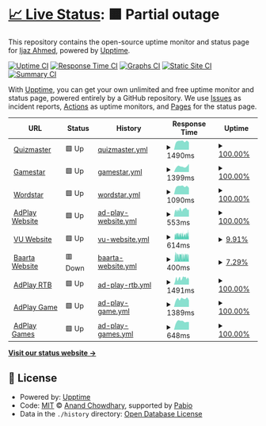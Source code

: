 # [📈 Live Status](https://up.adplaytechnology.com): <!--live status--> **🟧 Partial outage**

This repository contains the open-source uptime monitor and status page for [Ijaz Ahmed](https://up.adplaytechnology.com), powered by [Upptime](https://github.com/upptime/upptime).

[![Uptime CI](https://github.com/ijazrushad/ijaz-upptime/workflows/Uptime%20CI/badge.svg)](https://github.com/ijazrushad/ijaz-upptime/actions?query=workflow%3A%22Uptime+CI%22)
[![Response Time CI](https://github.com/ijazrushad/ijaz-upptime/workflows/Response%20Time%20CI/badge.svg)](https://github.com/ijazrushad/ijaz-upptime/actions?query=workflow%3A%22Response+Time+CI%22)
[![Graphs CI](https://github.com/ijazrushad/ijaz-upptime/workflows/Graphs%20CI/badge.svg)](https://github.com/ijazrushad/ijaz-upptime/actions?query=workflow%3A%22Graphs+CI%22)
[![Static Site CI](https://github.com/ijazrushad/ijaz-upptime/workflows/Static%20Site%20CI/badge.svg)](https://github.com/ijazrushad/ijaz-upptime/actions?query=workflow%3A%22Static+Site+CI%22)
[![Summary CI](https://github.com/ijazrushad/ijaz-upptime/workflows/Summary%20CI/badge.svg)](https://github.com/ijazrushad/ijaz-upptime/actions?query=workflow%3A%22Summary+CI%22)

With [Upptime](https://upptime.js.org), you can get your own unlimited and free uptime monitor and status page, powered entirely by a GitHub repository. We use [Issues](https://github.com/ijazrushad/ijaz-upptime/issues) as incident reports, [Actions](https://github.com/ijazrushad/ijaz-upptime/actions) as uptime monitors, and [Pages](https://up.adplaytechnology.com) for the status page.

<!--start: status pages-->
<!-- This summary is generated by Upptime (https://github.com/upptime/upptime) -->
<!-- Do not edit this manually, your changes will be overwritten -->
<!-- prettier-ignore -->
| URL | Status | History | Response Time | Uptime |
| --- | ------ | ------- | ------------- | ------ |
| <img alt="" src="https://icons.duckduckgo.com/ip3/quizmaster.shabox.mobi.ico" height="13"> [Quizmaster](https://quizmaster.shabox.mobi) | 🟩 Up | [quizmaster.yml](https://github.com/ijazrushad/ijaz-upptime/commits/HEAD/history/quizmaster.yml) | <details><summary><img alt="Response time graph" src="./graphs/quizmaster/response-time-week.png" height="20"> 1490ms</summary><br><a href="https://up.adplaytechnology.com/history/quizmaster"><img alt="Response time 1618" src="https://img.shields.io/endpoint?url=https%3A%2F%2Fraw.githubusercontent.com%2Fijazrushad%2Fijaz-upptime%2FHEAD%2Fapi%2Fquizmaster%2Fresponse-time.json"></a><br><a href="https://up.adplaytechnology.com/history/quizmaster"><img alt="24-hour response time 1327" src="https://img.shields.io/endpoint?url=https%3A%2F%2Fraw.githubusercontent.com%2Fijazrushad%2Fijaz-upptime%2FHEAD%2Fapi%2Fquizmaster%2Fresponse-time-day.json"></a><br><a href="https://up.adplaytechnology.com/history/quizmaster"><img alt="7-day response time 1490" src="https://img.shields.io/endpoint?url=https%3A%2F%2Fraw.githubusercontent.com%2Fijazrushad%2Fijaz-upptime%2FHEAD%2Fapi%2Fquizmaster%2Fresponse-time-week.json"></a><br><a href="https://up.adplaytechnology.com/history/quizmaster"><img alt="30-day response time 1537" src="https://img.shields.io/endpoint?url=https%3A%2F%2Fraw.githubusercontent.com%2Fijazrushad%2Fijaz-upptime%2FHEAD%2Fapi%2Fquizmaster%2Fresponse-time-month.json"></a><br><a href="https://up.adplaytechnology.com/history/quizmaster"><img alt="1-year response time 1618" src="https://img.shields.io/endpoint?url=https%3A%2F%2Fraw.githubusercontent.com%2Fijazrushad%2Fijaz-upptime%2FHEAD%2Fapi%2Fquizmaster%2Fresponse-time-year.json"></a></details> | <details><summary><a href="https://up.adplaytechnology.com/history/quizmaster">100.00%</a></summary><a href="https://up.adplaytechnology.com/history/quizmaster"><img alt="All-time uptime 99.94%" src="https://img.shields.io/endpoint?url=https%3A%2F%2Fraw.githubusercontent.com%2Fijazrushad%2Fijaz-upptime%2FHEAD%2Fapi%2Fquizmaster%2Fuptime.json"></a><br><a href="https://up.adplaytechnology.com/history/quizmaster"><img alt="24-hour uptime 100.00%" src="https://img.shields.io/endpoint?url=https%3A%2F%2Fraw.githubusercontent.com%2Fijazrushad%2Fijaz-upptime%2FHEAD%2Fapi%2Fquizmaster%2Fuptime-day.json"></a><br><a href="https://up.adplaytechnology.com/history/quizmaster"><img alt="7-day uptime 100.00%" src="https://img.shields.io/endpoint?url=https%3A%2F%2Fraw.githubusercontent.com%2Fijazrushad%2Fijaz-upptime%2FHEAD%2Fapi%2Fquizmaster%2Fuptime-week.json"></a><br><a href="https://up.adplaytechnology.com/history/quizmaster"><img alt="30-day uptime 100.00%" src="https://img.shields.io/endpoint?url=https%3A%2F%2Fraw.githubusercontent.com%2Fijazrushad%2Fijaz-upptime%2FHEAD%2Fapi%2Fquizmaster%2Fuptime-month.json"></a><br><a href="https://up.adplaytechnology.com/history/quizmaster"><img alt="1-year uptime 99.94%" src="https://img.shields.io/endpoint?url=https%3A%2F%2Fraw.githubusercontent.com%2Fijazrushad%2Fijaz-upptime%2FHEAD%2Fapi%2Fquizmaster%2Fuptime-year.json"></a></details>
| <img alt="" src="https://icons.duckduckgo.com/ip3/gamestar.shabox.mobi.ico" height="13"> [Gamestar](https://gamestar.shabox.mobi) | 🟩 Up | [gamestar.yml](https://github.com/ijazrushad/ijaz-upptime/commits/HEAD/history/gamestar.yml) | <details><summary><img alt="Response time graph" src="./graphs/gamestar/response-time-week.png" height="20"> 1399ms</summary><br><a href="https://up.adplaytechnology.com/history/gamestar"><img alt="Response time 1424" src="https://img.shields.io/endpoint?url=https%3A%2F%2Fraw.githubusercontent.com%2Fijazrushad%2Fijaz-upptime%2FHEAD%2Fapi%2Fgamestar%2Fresponse-time.json"></a><br><a href="https://up.adplaytechnology.com/history/gamestar"><img alt="24-hour response time 2029" src="https://img.shields.io/endpoint?url=https%3A%2F%2Fraw.githubusercontent.com%2Fijazrushad%2Fijaz-upptime%2FHEAD%2Fapi%2Fgamestar%2Fresponse-time-day.json"></a><br><a href="https://up.adplaytechnology.com/history/gamestar"><img alt="7-day response time 1399" src="https://img.shields.io/endpoint?url=https%3A%2F%2Fraw.githubusercontent.com%2Fijazrushad%2Fijaz-upptime%2FHEAD%2Fapi%2Fgamestar%2Fresponse-time-week.json"></a><br><a href="https://up.adplaytechnology.com/history/gamestar"><img alt="30-day response time 1361" src="https://img.shields.io/endpoint?url=https%3A%2F%2Fraw.githubusercontent.com%2Fijazrushad%2Fijaz-upptime%2FHEAD%2Fapi%2Fgamestar%2Fresponse-time-month.json"></a><br><a href="https://up.adplaytechnology.com/history/gamestar"><img alt="1-year response time 1424" src="https://img.shields.io/endpoint?url=https%3A%2F%2Fraw.githubusercontent.com%2Fijazrushad%2Fijaz-upptime%2FHEAD%2Fapi%2Fgamestar%2Fresponse-time-year.json"></a></details> | <details><summary><a href="https://up.adplaytechnology.com/history/gamestar">100.00%</a></summary><a href="https://up.adplaytechnology.com/history/gamestar"><img alt="All-time uptime 99.96%" src="https://img.shields.io/endpoint?url=https%3A%2F%2Fraw.githubusercontent.com%2Fijazrushad%2Fijaz-upptime%2FHEAD%2Fapi%2Fgamestar%2Fuptime.json"></a><br><a href="https://up.adplaytechnology.com/history/gamestar"><img alt="24-hour uptime 100.00%" src="https://img.shields.io/endpoint?url=https%3A%2F%2Fraw.githubusercontent.com%2Fijazrushad%2Fijaz-upptime%2FHEAD%2Fapi%2Fgamestar%2Fuptime-day.json"></a><br><a href="https://up.adplaytechnology.com/history/gamestar"><img alt="7-day uptime 100.00%" src="https://img.shields.io/endpoint?url=https%3A%2F%2Fraw.githubusercontent.com%2Fijazrushad%2Fijaz-upptime%2FHEAD%2Fapi%2Fgamestar%2Fuptime-week.json"></a><br><a href="https://up.adplaytechnology.com/history/gamestar"><img alt="30-day uptime 100.00%" src="https://img.shields.io/endpoint?url=https%3A%2F%2Fraw.githubusercontent.com%2Fijazrushad%2Fijaz-upptime%2FHEAD%2Fapi%2Fgamestar%2Fuptime-month.json"></a><br><a href="https://up.adplaytechnology.com/history/gamestar"><img alt="1-year uptime 99.96%" src="https://img.shields.io/endpoint?url=https%3A%2F%2Fraw.githubusercontent.com%2Fijazrushad%2Fijaz-upptime%2FHEAD%2Fapi%2Fgamestar%2Fuptime-year.json"></a></details>
| <img alt="" src="https://icons.duckduckgo.com/ip3/wordstar.shabox.mobi.ico" height="13"> [Wordstar](https://wordstar.shabox.mobi) | 🟩 Up | [wordstar.yml](https://github.com/ijazrushad/ijaz-upptime/commits/HEAD/history/wordstar.yml) | <details><summary><img alt="Response time graph" src="./graphs/wordstar/response-time-week.png" height="20"> 1090ms</summary><br><a href="https://up.adplaytechnology.com/history/wordstar"><img alt="Response time 1410" src="https://img.shields.io/endpoint?url=https%3A%2F%2Fraw.githubusercontent.com%2Fijazrushad%2Fijaz-upptime%2FHEAD%2Fapi%2Fwordstar%2Fresponse-time.json"></a><br><a href="https://up.adplaytechnology.com/history/wordstar"><img alt="24-hour response time 902" src="https://img.shields.io/endpoint?url=https%3A%2F%2Fraw.githubusercontent.com%2Fijazrushad%2Fijaz-upptime%2FHEAD%2Fapi%2Fwordstar%2Fresponse-time-day.json"></a><br><a href="https://up.adplaytechnology.com/history/wordstar"><img alt="7-day response time 1090" src="https://img.shields.io/endpoint?url=https%3A%2F%2Fraw.githubusercontent.com%2Fijazrushad%2Fijaz-upptime%2FHEAD%2Fapi%2Fwordstar%2Fresponse-time-week.json"></a><br><a href="https://up.adplaytechnology.com/history/wordstar"><img alt="30-day response time 1107" src="https://img.shields.io/endpoint?url=https%3A%2F%2Fraw.githubusercontent.com%2Fijazrushad%2Fijaz-upptime%2FHEAD%2Fapi%2Fwordstar%2Fresponse-time-month.json"></a><br><a href="https://up.adplaytechnology.com/history/wordstar"><img alt="1-year response time 1410" src="https://img.shields.io/endpoint?url=https%3A%2F%2Fraw.githubusercontent.com%2Fijazrushad%2Fijaz-upptime%2FHEAD%2Fapi%2Fwordstar%2Fresponse-time-year.json"></a></details> | <details><summary><a href="https://up.adplaytechnology.com/history/wordstar">100.00%</a></summary><a href="https://up.adplaytechnology.com/history/wordstar"><img alt="All-time uptime 99.96%" src="https://img.shields.io/endpoint?url=https%3A%2F%2Fraw.githubusercontent.com%2Fijazrushad%2Fijaz-upptime%2FHEAD%2Fapi%2Fwordstar%2Fuptime.json"></a><br><a href="https://up.adplaytechnology.com/history/wordstar"><img alt="24-hour uptime 100.00%" src="https://img.shields.io/endpoint?url=https%3A%2F%2Fraw.githubusercontent.com%2Fijazrushad%2Fijaz-upptime%2FHEAD%2Fapi%2Fwordstar%2Fuptime-day.json"></a><br><a href="https://up.adplaytechnology.com/history/wordstar"><img alt="7-day uptime 100.00%" src="https://img.shields.io/endpoint?url=https%3A%2F%2Fraw.githubusercontent.com%2Fijazrushad%2Fijaz-upptime%2FHEAD%2Fapi%2Fwordstar%2Fuptime-week.json"></a><br><a href="https://up.adplaytechnology.com/history/wordstar"><img alt="30-day uptime 100.00%" src="https://img.shields.io/endpoint?url=https%3A%2F%2Fraw.githubusercontent.com%2Fijazrushad%2Fijaz-upptime%2FHEAD%2Fapi%2Fwordstar%2Fuptime-month.json"></a><br><a href="https://up.adplaytechnology.com/history/wordstar"><img alt="1-year uptime 99.96%" src="https://img.shields.io/endpoint?url=https%3A%2F%2Fraw.githubusercontent.com%2Fijazrushad%2Fijaz-upptime%2FHEAD%2Fapi%2Fwordstar%2Fuptime-year.json"></a></details>
| <img alt="" src="https://icons.duckduckgo.com/ip3/adplaytechnology.com.ico" height="13"> [AdPlay Website](https://adplaytechnology.com) | 🟩 Up | [ad-play-website.yml](https://github.com/ijazrushad/ijaz-upptime/commits/HEAD/history/ad-play-website.yml) | <details><summary><img alt="Response time graph" src="./graphs/ad-play-website/response-time-week.png" height="20"> 553ms</summary><br><a href="https://up.adplaytechnology.com/history/ad-play-website"><img alt="Response time 437" src="https://img.shields.io/endpoint?url=https%3A%2F%2Fraw.githubusercontent.com%2Fijazrushad%2Fijaz-upptime%2FHEAD%2Fapi%2Fad-play-website%2Fresponse-time.json"></a><br><a href="https://up.adplaytechnology.com/history/ad-play-website"><img alt="24-hour response time 574" src="https://img.shields.io/endpoint?url=https%3A%2F%2Fraw.githubusercontent.com%2Fijazrushad%2Fijaz-upptime%2FHEAD%2Fapi%2Fad-play-website%2Fresponse-time-day.json"></a><br><a href="https://up.adplaytechnology.com/history/ad-play-website"><img alt="7-day response time 553" src="https://img.shields.io/endpoint?url=https%3A%2F%2Fraw.githubusercontent.com%2Fijazrushad%2Fijaz-upptime%2FHEAD%2Fapi%2Fad-play-website%2Fresponse-time-week.json"></a><br><a href="https://up.adplaytechnology.com/history/ad-play-website"><img alt="30-day response time 733" src="https://img.shields.io/endpoint?url=https%3A%2F%2Fraw.githubusercontent.com%2Fijazrushad%2Fijaz-upptime%2FHEAD%2Fapi%2Fad-play-website%2Fresponse-time-month.json"></a><br><a href="https://up.adplaytechnology.com/history/ad-play-website"><img alt="1-year response time 437" src="https://img.shields.io/endpoint?url=https%3A%2F%2Fraw.githubusercontent.com%2Fijazrushad%2Fijaz-upptime%2FHEAD%2Fapi%2Fad-play-website%2Fresponse-time-year.json"></a></details> | <details><summary><a href="https://up.adplaytechnology.com/history/ad-play-website">100.00%</a></summary><a href="https://up.adplaytechnology.com/history/ad-play-website"><img alt="All-time uptime 12.71%" src="https://img.shields.io/endpoint?url=https%3A%2F%2Fraw.githubusercontent.com%2Fijazrushad%2Fijaz-upptime%2FHEAD%2Fapi%2Fad-play-website%2Fuptime.json"></a><br><a href="https://up.adplaytechnology.com/history/ad-play-website"><img alt="24-hour uptime 100.00%" src="https://img.shields.io/endpoint?url=https%3A%2F%2Fraw.githubusercontent.com%2Fijazrushad%2Fijaz-upptime%2FHEAD%2Fapi%2Fad-play-website%2Fuptime-day.json"></a><br><a href="https://up.adplaytechnology.com/history/ad-play-website"><img alt="7-day uptime 100.00%" src="https://img.shields.io/endpoint?url=https%3A%2F%2Fraw.githubusercontent.com%2Fijazrushad%2Fijaz-upptime%2FHEAD%2Fapi%2Fad-play-website%2Fuptime-week.json"></a><br><a href="https://up.adplaytechnology.com/history/ad-play-website"><img alt="30-day uptime 78.08%" src="https://img.shields.io/endpoint?url=https%3A%2F%2Fraw.githubusercontent.com%2Fijazrushad%2Fijaz-upptime%2FHEAD%2Fapi%2Fad-play-website%2Fuptime-month.json"></a><br><a href="https://up.adplaytechnology.com/history/ad-play-website"><img alt="1-year uptime 12.71%" src="https://img.shields.io/endpoint?url=https%3A%2F%2Fraw.githubusercontent.com%2Fijazrushad%2Fijaz-upptime%2FHEAD%2Fapi%2Fad-play-website%2Fuptime-year.json"></a></details>
| <img alt="" src="https://icons.duckduckgo.com/ip3/vumobile.biz.ico" height="13"> [VU Website](https://vumobile.biz) | 🟩 Up | [vu-website.yml](https://github.com/ijazrushad/ijaz-upptime/commits/HEAD/history/vu-website.yml) | <details><summary><img alt="Response time graph" src="./graphs/vu-website/response-time-week.png" height="20"> 614ms</summary><br><a href="https://up.adplaytechnology.com/history/vu-website"><img alt="Response time 460" src="https://img.shields.io/endpoint?url=https%3A%2F%2Fraw.githubusercontent.com%2Fijazrushad%2Fijaz-upptime%2FHEAD%2Fapi%2Fvu-website%2Fresponse-time.json"></a><br><a href="https://up.adplaytechnology.com/history/vu-website"><img alt="24-hour response time 694" src="https://img.shields.io/endpoint?url=https%3A%2F%2Fraw.githubusercontent.com%2Fijazrushad%2Fijaz-upptime%2FHEAD%2Fapi%2Fvu-website%2Fresponse-time-day.json"></a><br><a href="https://up.adplaytechnology.com/history/vu-website"><img alt="7-day response time 614" src="https://img.shields.io/endpoint?url=https%3A%2F%2Fraw.githubusercontent.com%2Fijazrushad%2Fijaz-upptime%2FHEAD%2Fapi%2Fvu-website%2Fresponse-time-week.json"></a><br><a href="https://up.adplaytechnology.com/history/vu-website"><img alt="30-day response time 594" src="https://img.shields.io/endpoint?url=https%3A%2F%2Fraw.githubusercontent.com%2Fijazrushad%2Fijaz-upptime%2FHEAD%2Fapi%2Fvu-website%2Fresponse-time-month.json"></a><br><a href="https://up.adplaytechnology.com/history/vu-website"><img alt="1-year response time 460" src="https://img.shields.io/endpoint?url=https%3A%2F%2Fraw.githubusercontent.com%2Fijazrushad%2Fijaz-upptime%2FHEAD%2Fapi%2Fvu-website%2Fresponse-time-year.json"></a></details> | <details><summary><a href="https://up.adplaytechnology.com/history/vu-website">9.91%</a></summary><a href="https://up.adplaytechnology.com/history/vu-website"><img alt="All-time uptime 86.88%" src="https://img.shields.io/endpoint?url=https%3A%2F%2Fraw.githubusercontent.com%2Fijazrushad%2Fijaz-upptime%2FHEAD%2Fapi%2Fvu-website%2Fuptime.json"></a><br><a href="https://up.adplaytechnology.com/history/vu-website"><img alt="24-hour uptime 19.59%" src="https://img.shields.io/endpoint?url=https%3A%2F%2Fraw.githubusercontent.com%2Fijazrushad%2Fijaz-upptime%2FHEAD%2Fapi%2Fvu-website%2Fuptime-day.json"></a><br><a href="https://up.adplaytechnology.com/history/vu-website"><img alt="7-day uptime 9.91%" src="https://img.shields.io/endpoint?url=https%3A%2F%2Fraw.githubusercontent.com%2Fijazrushad%2Fijaz-upptime%2FHEAD%2Fapi%2Fvu-website%2Fuptime-week.json"></a><br><a href="https://up.adplaytechnology.com/history/vu-website"><img alt="30-day uptime 26.32%" src="https://img.shields.io/endpoint?url=https%3A%2F%2Fraw.githubusercontent.com%2Fijazrushad%2Fijaz-upptime%2FHEAD%2Fapi%2Fvu-website%2Fuptime-month.json"></a><br><a href="https://up.adplaytechnology.com/history/vu-website"><img alt="1-year uptime 86.88%" src="https://img.shields.io/endpoint?url=https%3A%2F%2Fraw.githubusercontent.com%2Fijazrushad%2Fijaz-upptime%2FHEAD%2Fapi%2Fvu-website%2Fuptime-year.json"></a></details>
| <img alt="" src="https://icons.duckduckgo.com/ip3/baarta.co.ico" height="13"> [Baarta Website](https://baarta.co) | 🟥 Down | [baarta-website.yml](https://github.com/ijazrushad/ijaz-upptime/commits/HEAD/history/baarta-website.yml) | <details><summary><img alt="Response time graph" src="./graphs/baarta-website/response-time-week.png" height="20"> 400ms</summary><br><a href="https://up.adplaytechnology.com/history/baarta-website"><img alt="Response time 404" src="https://img.shields.io/endpoint?url=https%3A%2F%2Fraw.githubusercontent.com%2Fijazrushad%2Fijaz-upptime%2FHEAD%2Fapi%2Fbaarta-website%2Fresponse-time.json"></a><br><a href="https://up.adplaytechnology.com/history/baarta-website"><img alt="24-hour response time 406" src="https://img.shields.io/endpoint?url=https%3A%2F%2Fraw.githubusercontent.com%2Fijazrushad%2Fijaz-upptime%2FHEAD%2Fapi%2Fbaarta-website%2Fresponse-time-day.json"></a><br><a href="https://up.adplaytechnology.com/history/baarta-website"><img alt="7-day response time 400" src="https://img.shields.io/endpoint?url=https%3A%2F%2Fraw.githubusercontent.com%2Fijazrushad%2Fijaz-upptime%2FHEAD%2Fapi%2Fbaarta-website%2Fresponse-time-week.json"></a><br><a href="https://up.adplaytechnology.com/history/baarta-website"><img alt="30-day response time 564" src="https://img.shields.io/endpoint?url=https%3A%2F%2Fraw.githubusercontent.com%2Fijazrushad%2Fijaz-upptime%2FHEAD%2Fapi%2Fbaarta-website%2Fresponse-time-month.json"></a><br><a href="https://up.adplaytechnology.com/history/baarta-website"><img alt="1-year response time 404" src="https://img.shields.io/endpoint?url=https%3A%2F%2Fraw.githubusercontent.com%2Fijazrushad%2Fijaz-upptime%2FHEAD%2Fapi%2Fbaarta-website%2Fresponse-time-year.json"></a></details> | <details><summary><a href="https://up.adplaytechnology.com/history/baarta-website">7.29%</a></summary><a href="https://up.adplaytechnology.com/history/baarta-website"><img alt="All-time uptime 86.53%" src="https://img.shields.io/endpoint?url=https%3A%2F%2Fraw.githubusercontent.com%2Fijazrushad%2Fijaz-upptime%2FHEAD%2Fapi%2Fbaarta-website%2Fuptime.json"></a><br><a href="https://up.adplaytechnology.com/history/baarta-website"><img alt="24-hour uptime 22.23%" src="https://img.shields.io/endpoint?url=https%3A%2F%2Fraw.githubusercontent.com%2Fijazrushad%2Fijaz-upptime%2FHEAD%2Fapi%2Fbaarta-website%2Fuptime-day.json"></a><br><a href="https://up.adplaytechnology.com/history/baarta-website"><img alt="7-day uptime 7.29%" src="https://img.shields.io/endpoint?url=https%3A%2F%2Fraw.githubusercontent.com%2Fijazrushad%2Fijaz-upptime%2FHEAD%2Fapi%2Fbaarta-website%2Fuptime-week.json"></a><br><a href="https://up.adplaytechnology.com/history/baarta-website"><img alt="30-day uptime 24.37%" src="https://img.shields.io/endpoint?url=https%3A%2F%2Fraw.githubusercontent.com%2Fijazrushad%2Fijaz-upptime%2FHEAD%2Fapi%2Fbaarta-website%2Fuptime-month.json"></a><br><a href="https://up.adplaytechnology.com/history/baarta-website"><img alt="1-year uptime 86.53%" src="https://img.shields.io/endpoint?url=https%3A%2F%2Fraw.githubusercontent.com%2Fijazrushad%2Fijaz-upptime%2FHEAD%2Fapi%2Fbaarta-website%2Fuptime-year.json"></a></details>
| <img alt="" src="https://icons.duckduckgo.com/ip3/rtb.adplay-mobile.com.ico" height="13"> [AdPlay RTB](https://rtb.adplay-mobile.com) | 🟩 Up | [ad-play-rtb.yml](https://github.com/ijazrushad/ijaz-upptime/commits/HEAD/history/ad-play-rtb.yml) | <details><summary><img alt="Response time graph" src="./graphs/ad-play-rtb/response-time-week.png" height="20"> 1491ms</summary><br><a href="https://up.adplaytechnology.com/history/ad-play-rtb"><img alt="Response time 1671" src="https://img.shields.io/endpoint?url=https%3A%2F%2Fraw.githubusercontent.com%2Fijazrushad%2Fijaz-upptime%2FHEAD%2Fapi%2Fad-play-rtb%2Fresponse-time.json"></a><br><a href="https://up.adplaytechnology.com/history/ad-play-rtb"><img alt="24-hour response time 1268" src="https://img.shields.io/endpoint?url=https%3A%2F%2Fraw.githubusercontent.com%2Fijazrushad%2Fijaz-upptime%2FHEAD%2Fapi%2Fad-play-rtb%2Fresponse-time-day.json"></a><br><a href="https://up.adplaytechnology.com/history/ad-play-rtb"><img alt="7-day response time 1491" src="https://img.shields.io/endpoint?url=https%3A%2F%2Fraw.githubusercontent.com%2Fijazrushad%2Fijaz-upptime%2FHEAD%2Fapi%2Fad-play-rtb%2Fresponse-time-week.json"></a><br><a href="https://up.adplaytechnology.com/history/ad-play-rtb"><img alt="30-day response time 1637" src="https://img.shields.io/endpoint?url=https%3A%2F%2Fraw.githubusercontent.com%2Fijazrushad%2Fijaz-upptime%2FHEAD%2Fapi%2Fad-play-rtb%2Fresponse-time-month.json"></a><br><a href="https://up.adplaytechnology.com/history/ad-play-rtb"><img alt="1-year response time 1671" src="https://img.shields.io/endpoint?url=https%3A%2F%2Fraw.githubusercontent.com%2Fijazrushad%2Fijaz-upptime%2FHEAD%2Fapi%2Fad-play-rtb%2Fresponse-time-year.json"></a></details> | <details><summary><a href="https://up.adplaytechnology.com/history/ad-play-rtb">100.00%</a></summary><a href="https://up.adplaytechnology.com/history/ad-play-rtb"><img alt="All-time uptime 99.78%" src="https://img.shields.io/endpoint?url=https%3A%2F%2Fraw.githubusercontent.com%2Fijazrushad%2Fijaz-upptime%2FHEAD%2Fapi%2Fad-play-rtb%2Fuptime.json"></a><br><a href="https://up.adplaytechnology.com/history/ad-play-rtb"><img alt="24-hour uptime 100.00%" src="https://img.shields.io/endpoint?url=https%3A%2F%2Fraw.githubusercontent.com%2Fijazrushad%2Fijaz-upptime%2FHEAD%2Fapi%2Fad-play-rtb%2Fuptime-day.json"></a><br><a href="https://up.adplaytechnology.com/history/ad-play-rtb"><img alt="7-day uptime 100.00%" src="https://img.shields.io/endpoint?url=https%3A%2F%2Fraw.githubusercontent.com%2Fijazrushad%2Fijaz-upptime%2FHEAD%2Fapi%2Fad-play-rtb%2Fuptime-week.json"></a><br><a href="https://up.adplaytechnology.com/history/ad-play-rtb"><img alt="30-day uptime 100.00%" src="https://img.shields.io/endpoint?url=https%3A%2F%2Fraw.githubusercontent.com%2Fijazrushad%2Fijaz-upptime%2FHEAD%2Fapi%2Fad-play-rtb%2Fuptime-month.json"></a><br><a href="https://up.adplaytechnology.com/history/ad-play-rtb"><img alt="1-year uptime 99.78%" src="https://img.shields.io/endpoint?url=https%3A%2F%2Fraw.githubusercontent.com%2Fijazrushad%2Fijaz-upptime%2FHEAD%2Fapi%2Fad-play-rtb%2Fuptime-year.json"></a></details>
| <img alt="" src="https://icons.duckduckgo.com/ip3/game.adplay-mobile.com.ico" height="13"> [AdPlay Game](https://game.adplay-mobile.com) | 🟩 Up | [ad-play-game.yml](https://github.com/ijazrushad/ijaz-upptime/commits/HEAD/history/ad-play-game.yml) | <details><summary><img alt="Response time graph" src="./graphs/ad-play-game/response-time-week.png" height="20"> 1389ms</summary><br><a href="https://up.adplaytechnology.com/history/ad-play-game"><img alt="Response time 1297" src="https://img.shields.io/endpoint?url=https%3A%2F%2Fraw.githubusercontent.com%2Fijazrushad%2Fijaz-upptime%2FHEAD%2Fapi%2Fad-play-game%2Fresponse-time.json"></a><br><a href="https://up.adplaytechnology.com/history/ad-play-game"><img alt="24-hour response time 1155" src="https://img.shields.io/endpoint?url=https%3A%2F%2Fraw.githubusercontent.com%2Fijazrushad%2Fijaz-upptime%2FHEAD%2Fapi%2Fad-play-game%2Fresponse-time-day.json"></a><br><a href="https://up.adplaytechnology.com/history/ad-play-game"><img alt="7-day response time 1389" src="https://img.shields.io/endpoint?url=https%3A%2F%2Fraw.githubusercontent.com%2Fijazrushad%2Fijaz-upptime%2FHEAD%2Fapi%2Fad-play-game%2Fresponse-time-week.json"></a><br><a href="https://up.adplaytechnology.com/history/ad-play-game"><img alt="30-day response time 1451" src="https://img.shields.io/endpoint?url=https%3A%2F%2Fraw.githubusercontent.com%2Fijazrushad%2Fijaz-upptime%2FHEAD%2Fapi%2Fad-play-game%2Fresponse-time-month.json"></a><br><a href="https://up.adplaytechnology.com/history/ad-play-game"><img alt="1-year response time 1297" src="https://img.shields.io/endpoint?url=https%3A%2F%2Fraw.githubusercontent.com%2Fijazrushad%2Fijaz-upptime%2FHEAD%2Fapi%2Fad-play-game%2Fresponse-time-year.json"></a></details> | <details><summary><a href="https://up.adplaytechnology.com/history/ad-play-game">100.00%</a></summary><a href="https://up.adplaytechnology.com/history/ad-play-game"><img alt="All-time uptime 97.64%" src="https://img.shields.io/endpoint?url=https%3A%2F%2Fraw.githubusercontent.com%2Fijazrushad%2Fijaz-upptime%2FHEAD%2Fapi%2Fad-play-game%2Fuptime.json"></a><br><a href="https://up.adplaytechnology.com/history/ad-play-game"><img alt="24-hour uptime 100.00%" src="https://img.shields.io/endpoint?url=https%3A%2F%2Fraw.githubusercontent.com%2Fijazrushad%2Fijaz-upptime%2FHEAD%2Fapi%2Fad-play-game%2Fuptime-day.json"></a><br><a href="https://up.adplaytechnology.com/history/ad-play-game"><img alt="7-day uptime 100.00%" src="https://img.shields.io/endpoint?url=https%3A%2F%2Fraw.githubusercontent.com%2Fijazrushad%2Fijaz-upptime%2FHEAD%2Fapi%2Fad-play-game%2Fuptime-week.json"></a><br><a href="https://up.adplaytechnology.com/history/ad-play-game"><img alt="30-day uptime 99.34%" src="https://img.shields.io/endpoint?url=https%3A%2F%2Fraw.githubusercontent.com%2Fijazrushad%2Fijaz-upptime%2FHEAD%2Fapi%2Fad-play-game%2Fuptime-month.json"></a><br><a href="https://up.adplaytechnology.com/history/ad-play-game"><img alt="1-year uptime 97.64%" src="https://img.shields.io/endpoint?url=https%3A%2F%2Fraw.githubusercontent.com%2Fijazrushad%2Fijaz-upptime%2FHEAD%2Fapi%2Fad-play-game%2Fuptime-year.json"></a></details>
| <img alt="" src="https://icons.duckduckgo.com/ip3/games.adplay-mobile.com.ico" height="13"> [AdPlay Games](https://games.adplay-mobile.com) | 🟩 Up | [ad-play-games.yml](https://github.com/ijazrushad/ijaz-upptime/commits/HEAD/history/ad-play-games.yml) | <details><summary><img alt="Response time graph" src="./graphs/ad-play-games/response-time-week.png" height="20"> 648ms</summary><br><a href="https://up.adplaytechnology.com/history/ad-play-games"><img alt="Response time 608" src="https://img.shields.io/endpoint?url=https%3A%2F%2Fraw.githubusercontent.com%2Fijazrushad%2Fijaz-upptime%2FHEAD%2Fapi%2Fad-play-games%2Fresponse-time.json"></a><br><a href="https://up.adplaytechnology.com/history/ad-play-games"><img alt="24-hour response time 613" src="https://img.shields.io/endpoint?url=https%3A%2F%2Fraw.githubusercontent.com%2Fijazrushad%2Fijaz-upptime%2FHEAD%2Fapi%2Fad-play-games%2Fresponse-time-day.json"></a><br><a href="https://up.adplaytechnology.com/history/ad-play-games"><img alt="7-day response time 648" src="https://img.shields.io/endpoint?url=https%3A%2F%2Fraw.githubusercontent.com%2Fijazrushad%2Fijaz-upptime%2FHEAD%2Fapi%2Fad-play-games%2Fresponse-time-week.json"></a><br><a href="https://up.adplaytechnology.com/history/ad-play-games"><img alt="30-day response time 633" src="https://img.shields.io/endpoint?url=https%3A%2F%2Fraw.githubusercontent.com%2Fijazrushad%2Fijaz-upptime%2FHEAD%2Fapi%2Fad-play-games%2Fresponse-time-month.json"></a><br><a href="https://up.adplaytechnology.com/history/ad-play-games"><img alt="1-year response time 608" src="https://img.shields.io/endpoint?url=https%3A%2F%2Fraw.githubusercontent.com%2Fijazrushad%2Fijaz-upptime%2FHEAD%2Fapi%2Fad-play-games%2Fresponse-time-year.json"></a></details> | <details><summary><a href="https://up.adplaytechnology.com/history/ad-play-games">100.00%</a></summary><a href="https://up.adplaytechnology.com/history/ad-play-games"><img alt="All-time uptime 99.99%" src="https://img.shields.io/endpoint?url=https%3A%2F%2Fraw.githubusercontent.com%2Fijazrushad%2Fijaz-upptime%2FHEAD%2Fapi%2Fad-play-games%2Fuptime.json"></a><br><a href="https://up.adplaytechnology.com/history/ad-play-games"><img alt="24-hour uptime 100.00%" src="https://img.shields.io/endpoint?url=https%3A%2F%2Fraw.githubusercontent.com%2Fijazrushad%2Fijaz-upptime%2FHEAD%2Fapi%2Fad-play-games%2Fuptime-day.json"></a><br><a href="https://up.adplaytechnology.com/history/ad-play-games"><img alt="7-day uptime 100.00%" src="https://img.shields.io/endpoint?url=https%3A%2F%2Fraw.githubusercontent.com%2Fijazrushad%2Fijaz-upptime%2FHEAD%2Fapi%2Fad-play-games%2Fuptime-week.json"></a><br><a href="https://up.adplaytechnology.com/history/ad-play-games"><img alt="30-day uptime 99.96%" src="https://img.shields.io/endpoint?url=https%3A%2F%2Fraw.githubusercontent.com%2Fijazrushad%2Fijaz-upptime%2FHEAD%2Fapi%2Fad-play-games%2Fuptime-month.json"></a><br><a href="https://up.adplaytechnology.com/history/ad-play-games"><img alt="1-year uptime 99.99%" src="https://img.shields.io/endpoint?url=https%3A%2F%2Fraw.githubusercontent.com%2Fijazrushad%2Fijaz-upptime%2FHEAD%2Fapi%2Fad-play-games%2Fuptime-year.json"></a></details>

<!--end: status pages-->

[**Visit our status website →**](https://up.adplaytechnology.com)

## 📄 License

- Powered by: [Upptime](https://github.com/upptime/upptime)
- Code: [MIT](./LICENSE) © [Anand Chowdhary](https://anandchowdhary.com), supported by [Pabio](https://pabio.com)
- Data in the `./history` directory: [Open Database License](https://opendatacommons.org/licenses/odbl/1-0/)

